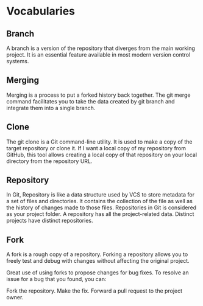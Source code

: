 # Vocabularies

## Branch
A branch is a version of the repository that diverges from the main working project. It is an essential feature available in most modern version control systems. 

## Merging
Merging is a process to put a forked history back together. The git merge command facilitates you to take the data created by git branch and integrate them into a single branch.

## Clone
The git clone is a Git command-line utility. It is used to make a copy of the target repository or clone it. If I want a local copy of my repository from GitHub, this tool allows creating a local copy of that repository on your local directory from the repository URL.


## Repository
In Git, Repository is like a data structure used by VCS to store metadata for a set of files and directories. It contains the collection of the file as well as the history of changes made to those files. Repositories in Git is considered as your project folder. A repository has all the project-related data. Distinct projects have distinct repositories.


## Fork
A fork is a rough copy of a repository. Forking a repository allows you to freely test and debug with changes without affecting the original project.

Great use of using forks to propose changes for bug fixes. To resolve an issue for a bug that you found, you can:

Fork the repository.
Make the fix.
Forward a pull request to the project owner.
